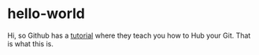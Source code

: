 hello-world
===========

Hi, so Github has a [tutorial](https://guides.github.com/activities/hello-world/) where they teach you how to Hub your Git. That is what this is.
